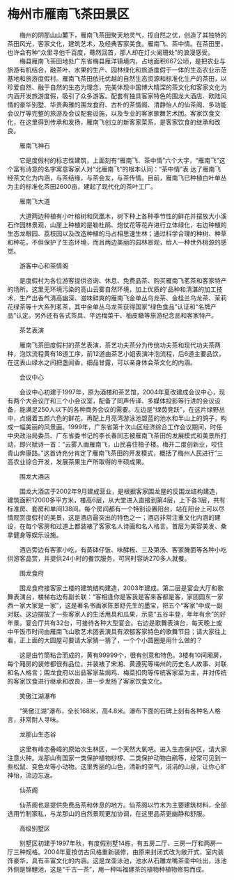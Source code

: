 # 梅州市雁南飞茶田景区
　　梅州的阴那山山麓下，雁南飞茶田聚天地灵气，揽自然之优，创造了其独特的茶田风光，客家文化，建筑艺术，及经典客家美食。雁南飞、茶中情。在茶田里，也许会有种“众里寻他千百度，蓦然回首，那人却在灯火阑珊处”的浪漫感受。
　　梅县雁南飞茶田地处广东省梅县雁洋镇境内，占地面积667公顷，是把农业与旅游有机结合，融茶叶、水果的生产、园林绿化和旅游度假于一体的生态农业示范基地和旅游度假村。雁南飞茶田依托优越的自然生态资源和标准化生产的茶田，以珍爱自然、融于自然的生态为理念，完美体现中国博大精深的茶文化和客家文化为内涵开发旅游度假，吸引了众多游客。配套有独具客家特色的围龙大酒店、欧陆风情的豪华别墅、华贵典雅的围龙食府、古朴的茶情阁、清静怡人的仙茶阁、多功能会议厅等完整的旅游及会议配套设施，以及专业的客家歌舞艺术团。客家饮食文化，在这里得到传承和发扬，雁南飞创立的新客家菜系，是客家饮食的继承和改良。

　　雁南飞神石

　　它是度假村的标志性建筑，上面刻有“雁南飞、茶中情”六个大字，“雁南飞”这个富有诗意的名字寓意客家人对“北雁南飞”的根本认同：“茶中情”表 达了雁南飞经茶文化为内涵，与茶结缘，与茶会友，与茶传情。目前，雁南飞已种植白叶单丛为主的标准化茶田2600亩，建起了现代化的茶叶工厂。

　　雁南飞大道

　　大道两边种植有小叶榕树和凤凰木，树下种上各种季节性的鲜花并摆放大小溪石作园林景观，山崖上种植的是勒杜鹃、炮仗花等花卉进行立体绿化，右边种植的生态龙眼园、荔枝园以及改造种植的马占相思速生林；通过科学合理的种树、种草和种花，不但保护了生态环境，而且两边美丽的园林景观，给人一种世外桃源的感觉。

　　游客中心和茶情阁

　　是度假村为各位游客提供咨询、休息、免费品茶、购买雁南飞茗茶和客家特产的场所。这里无环境污染的高山云雾自然环境，加上优质的'品种和清湛的加工技术，生产出香气清高幽深、滋味鲜爽的雁南飞金单丛乌龙茶、金桂兰乌龙茶、茉莉花绿茶等十大系列茗茶，其中金单丛乌龙茶获得国家“绿色食品”认证和“名牌产品”认定。另外还有各式茶具、平远梅菜干、柚皮糖等旅游纪念品和客家特产。

　　茶艺表演

　　雁南飞茶田度假村的茶艺表演，茶艺功夫茶分为传统功夫茶和现代功夫茶两种，泡饮流程黄有18道工序，前12道由茶艺小姐表演冲泡流程，后6道主要品饮，在这表山绿水之间把盏闻香，细品甘露，可以亲身体会茶文化的内涵。

　　会议中心

　　会议中心初建于1997年，原为酒楼和茶艺馆，2004年夏改建成会议中心，现有两个大会议厅和三个小会议室，配备了同声传译、多媒体投影等行进的会议设备，能满足250人以下的各种商务会议的需要。左边是“绿茵竞跃”，在这片绿野丛中，点缀着五颜六色的鲜花，再配上月亮湾游泳池碧蓝的池水和半山上的鸽子，构成一幅美丽的风景画。1999年，广东省第十次山区经济综合工作会议期间，时任中央政治局委员、广东省委书记的李长春同志被雁南飞茶田的发展模式和美景所打动，即兴赋诗一首：“云雾入画雁南飞，山民喜住柚子楼。梅开二度创新业，咬住青山奔康路。”这首诗充分肯定了雁南飞茶田的开发模式，概括了梅州人民进行“三高农业综合开发，发展茶果生产所取得的丰硕成果。

　　围龙大酒店

　　围龙大酒店于2002年9月建成营业，是根据客家围龙屋的反围龙结构建造，建筑面积12000多平方米，楼高6层，从大堂进入直接到第4层，上下各3层，共有标准房、套房和单间138间。每个房间都有一个特别设置阳台，站在阳台上可以尽情观赏度假村的美景，这是酒店最突出的特色之一；酒店非常注重文化内涵的建设，在每个客房和过道上都装裱了客家名人诗画和名人格言。首层为美容美发、桑拿健身等娱乐设施。

　　酒店旁边有客家小吃，有蒸砵仔饭、味酵粄、三及第汤、客家腌面等各种小吃供游客品赏，并提供24小时的餐饮服务，可同时容纳270多人就餐。

　　围龙食府

　　围龙食府接客家土楼的建筑结构建造，2003年建成。第二层是宴会大厅和歌舞表演台，楼梯右边有副长联：“客相逢你是客我是客来客都是客，家团圆东一家西一家大家是一家”，这是著名书画家陈景舒先生的墨宝，把五个“客家”中成一副对联。这边摆放了一些客家人的生活用具和瓜果，示意“五谷丰登，年年有余”的好年景。宴会厅共有32台，可接待各种大型宴会。右边是歌舞表演台，每天晚上或中午饭市时间由雁南飞山歌艺术团表演具有浓郁客家特色的歌舞节目；请大家往上看，正上面的大圆屋可要请大家猜一猜了，一个个小圆圈是用什么做的？

　　这是由竹筒粘合而成的，黄有99999个，很有创意和特色。3楼有10间厢房，每个厢房的装修都很有品位，并装裱了宋湘、黄遵宪等梅州的历史名人故事、对联和名人格言；围龙食府以出品客家盐焗鸡、梅菜扣肉等传统客家菜为主，并对传统的客家饮食进行继承和改良，进一步发扬了客家饮食文化。

　　笑傲江湖瀑布

　　“笑傲江湖”瀑布，全长168米，高4.8米。瀑布下面的石碑上刻有各种名人格言，非常耐人寻味。

　　龙那山生态谷

　　这里有峰恋叠嶂的原始次生林区，一个天然大氧吧。进入生态保护区，请大家注意火种。龙那山有国家一类保护植物桫椤、二类保护动物白鹇等，经常可见到一些松鼠、变色龙等小动物。这里秀丽的山色，清新的空气，涓涓的山泉，让你心旷神怡，流边忘返。

　　仙茶阁

　　仙茶阁也是提供免费品茶和休息的地方。仙茶阁以竹木为主要建筑材料，全部选用竹制家私，与龙那山的自然景观更加协调，在这里品茶更幽静和舒服。

　　高级别墅区

　　别墅区初建于1997年秋，有度假别墅14栋，有五房二厅、三房一厅和两房一 厅三种规格。2004年夏按仿古风格重新装修，由原来封闭式改为敞开式，室内装饰豪华，具有丰富文化的内涵。这是龙壶泳池，池水从石雕龙嘴茶壶中吐出，泳池外侧是锦鲤池，这是“千古一茶”，用一种叫福建茶的植物种植物修剪而成。

